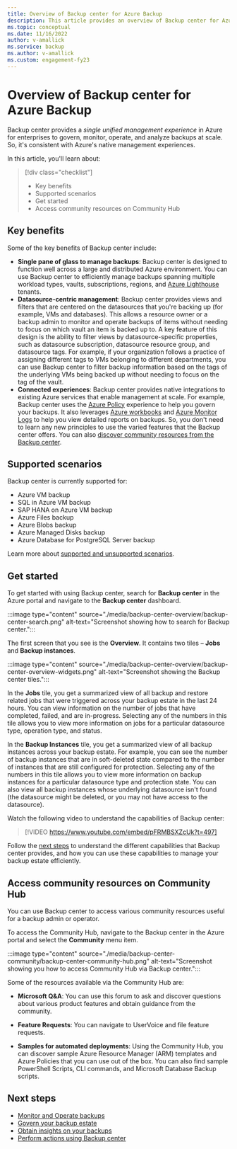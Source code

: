 ```yaml
---
title: Overview of Backup center for Azure Backup
description: This article provides an overview of Backup center for Azure.
ms.topic: conceptual
ms.date: 11/16/2022
author: v-amallick
ms.service: backup
ms.author: v-amallick
ms.custom: engagement-fy23
---
```


# Overview of Backup center for Azure Backup

Backup center provides a *single unified management experience* in Azure for enterprises to govern, monitor, operate, and analyze backups at scale. So, it's consistent with Azure's native management experiences.

In this article, you'll learn about:

> [!div class="checklist"]
> - Key benefits
> - Supported scenarios
> - Get started
> - Access community resources on Community Hub

## Key benefits

Some of the key benefits of Backup center include:

- **Single pane of glass to manage backups**: Backup center is designed to function well across a large and distributed Azure environment. You can use Backup center to efficiently manage backups spanning multiple workload types, vaults, subscriptions, regions, and [Azure Lighthouse](../lighthouse/overview.md) tenants.
- **Datasource-centric management**: Backup center provides views and filters that are centered on the datasources that you're backing up (for example, VMs and databases). This allows a resource owner or a backup admin to monitor and operate backups of items without needing to focus on which vault an item is backed up to. A key feature of this design is the ability to filter views by datasource-specific properties, such as datasource subscription, datasource resource group, and datasource tags. For example, if your organization follows a practice of assigning different tags to VMs belonging to different departments, you can use Backup center to filter backup information based on the tags of the underlying VMs being backed up without needing to focus on the tag of the vault.
- **Connected experiences**: Backup center provides native integrations to existing Azure services that enable management at scale. For example, Backup center uses the [Azure Policy](../governance/policy/overview.md) experience to help you govern your backups. It also leverages [Azure workbooks](../azure-monitor/visualize/workbooks-overview.md) and [Azure Monitor Logs](../azure-monitor/logs/data-platform-logs.md) to help you view detailed reports on backups. So, you don't need to learn any new principles to use the varied features that the Backup center offers. You can also [discover community resources from the Backup center](#access-community-resources-on-community-hub).

## Supported scenarios

Backup center is currently supported for:

- Azure VM backup
- SQL in Azure VM backup
- SAP HANA on Azure VM backup
- Azure Files backup
- Azure Blobs backup
- Azure Managed Disks backup
- Azure Database for PostgreSQL Server backup

Learn more about [supported and unsupported scenarios](backup-center-support-matrix.md).

## Get started

To get started with using Backup center, search for **Backup center** in the Azure portal and navigate to the **Backup center** dashboard.

:::image type="content" source="./media/backup-center-overview/backup-center-search.png" alt-text="Screenshot showing how to search for Backup center.":::

The first screen that you see is the **Overview**. It contains two tiles – **Jobs** and **Backup instances**.

:::image type="content" source="./media/backup-center-overview/backup-center-overview-widgets.png" alt-text="Screenshot showing the Backup center tiles.":::

In the **Jobs** tile, you get a summarized view of all backup and restore related jobs that were triggered across your backup estate in the last 24 hours. You can view information on the number of jobs that have completed, failed, and are in-progress. Selecting any of the numbers in this tile allows you to view more information on jobs for a particular datasource type, operation type, and status.

In the **Backup Instances** tile, you get a summarized view of all backup instances across your backup estate. For example, you can see the number of backup instances that are in soft-deleted state compared to the number of instances that are still configured for protection. Selecting any of the numbers in this tile allows you to view more information on backup instances for a particular datasource type and protection state. You can also view all backup instances whose underlying datasource isn't found (the datasource might be deleted, or you may not have access to the datasource).

Watch the following video to understand the capabilities of Backup center:

> [!VIDEO https://www.youtube.com/embed/pFRMBSXZcUk?t=497]

Follow the [next steps](#next-steps) to understand the different capabilities that Backup center provides, and how you can use these capabilities to manage your backup estate efficiently.

## Access community resources on Community Hub

You can use Backup center to access various community resources useful for a backup admin or operator.

To access the Community Hub, navigate to the Backup center in the Azure portal and select the **Community** menu item.

:::image type="content" source="./media/backup-center-community/backup-center-community-hub.png" alt-text="Screenshot showing you how to access Community Hub via Backup center.":::

Some of the resources available via the Community Hub are:

- **Microsoft Q&A**: You can use this forum to ask and discover questions about various product features and obtain guidance from the community.

- **Feature Requests**: You can navigate to UserVoice and file feature requests.

- **Samples for automated deployments**: Using the Community Hub, you can discover sample Azure Resource Manager (ARM) templates and Azure Policies that you can use out of the box. You can also find sample PowerShell Scripts, CLI commands, and Microsoft Database Backup scripts.

## Next steps

* [Monitor and Operate backups](backup-center-monitor-operate.md)
* [Govern your backup estate](backup-center-govern-environment.md)
* [Obtain insights on your backups](backup-center-obtain-insights.md)
* [Perform actions using Backup center](backup-center-actions.md)